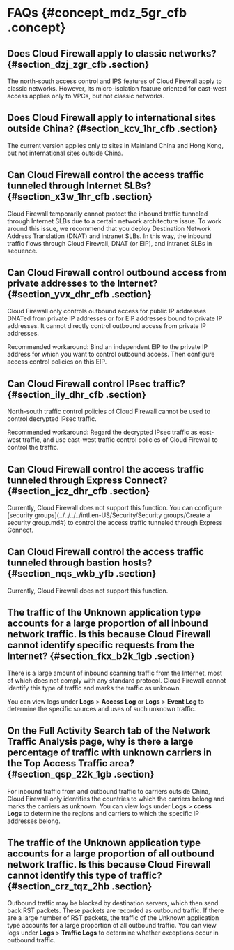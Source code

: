 # FAQs {#concept_mdz_5gr_cfb .concept}

## Does Cloud Firewall apply to classic networks? {#section_dzj_zgr_cfb .section}

The north-south access control and IPS features of Cloud Firewall apply to classic networks. However, its micro-isolation feature oriented for east-west access applies only to VPCs, but not classic networks.

## Does Cloud Firewall apply to international sites outside China? {#section_kcv_1hr_cfb .section}

The current version applies only to sites in Mainland China and Hong Kong, but not international sites outside China.

## Can Cloud Firewall control the access traffic tunneled through Internet SLBs? {#section_x3w_1hr_cfb .section}

Cloud Firewall temporarily cannot protect the inbound traffic tunneled through Internet SLBs due to a certain network architecture issue. To work around this issue, we recommend that you deploy Destination Network Address Translation \(DNAT\) and intranet SLBs. In this way, the inbound traffic flows through Cloud Firewall, DNAT \(or EIP\), and intranet SLBs in sequence.

## Can Cloud Firewall control outbound access from private addresses to the Internet? {#section_yvx_dhr_cfb .section}

Cloud Firewall only controls outbound access for public IP addresses DNATed from private IP addresses or for EIP addresses bound to private IP addresses. It cannot directly control outbound access from private IP addresses.

Recommended workaround: Bind an independent EIP to the private IP address for which you want to control outbound access. Then configure access control policies on this EIP.

## Can Cloud Firewall control IPsec traffic? {#section_ily_dhr_cfb .section}

North-south traffic control policies of Cloud Firewall cannot be used to control decrypted IPsec traffic.

Recommended workaround: Regard the decrypted IPsec traffic as east-west traffic, and use east-west traffic control policies of Cloud Firewall to control the traffic.

## Can Cloud Firewall control the access traffic tunneled through Express Connect? {#section_jcz_dhr_cfb .section}

Currently, Cloud Firewall does not support this function. You can configure [security groups](../../../../intl.en-US/Security/Security groups/Create a security group.md#) to control the access traffic tunneled through Express Connect.

## Can Cloud Firewall control the access traffic tunneled through bastion hosts? {#section_nqs_wkb_yfb .section}

Currently, Cloud Firewall does not support this function.

## The traffic of the Unknown application type accounts for a large proportion of all inbound network traffic. Is this because Cloud Firewall cannot identify specific requests from the Internet? {#section_fkx_b2k_1gb .section}

There is a large amount of inbound scanning traffic from the Internet, most of which does not comply with any standard protocol. Cloud Firewall cannot identify this type of traffic and marks the traffic as unknown.

You can view logs under **Logs** \> **Access Log** or **Logs** \> **Event Log** to determine the specific sources and uses of such unknown traffic.

## On the Full Activity Search tab of the Network Traffic Analysis page, why is there a large percentage of traffic with unknown carriers in the Top Access Traffic area? {#section_qsp_22k_1gb .section}

For inbound traffic from and outbound traffic to carriers outside China, Cloud Firewall only identifies the countries to which the carriers belong and marks the carriers as unknown. You can view logs under **Logs** \> **ccess Logs** to determine the regions and carriers to which the specific IP addresses belong.

## The traffic of the Unknown application type accounts for a large proportion of all outbound network traffic. Is this because Cloud Firewall cannot identify this type of traffic? {#section_crz_tqz_2hb .section}

Outbound traffic may be blocked by destination servers, which then send back RST packets. These packets are recorded as outbound traffic. If there are a large number of RST packets, the traffic of the Unknown application type accounts for a large proportion of all outbound traffic. You can view logs under **Logs** \> **Traffic Logs** to determine whether exceptions occur in outbound traffic.

